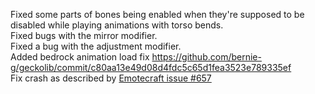 Fixed some parts of bones being enabled when they're supposed to be disabled while playing animations with torso bends.  
Fixed bugs with the mirror modifier.  
Fixed a bug with the adjustment modifier.  
Added bedrock animation load fix https://github.com/bernie-g/geckolib/commit/c80aa13e49d08d4fdc5c65d1fea3523e789335ef  
Fix crash as described by [Emotecraft issue #657](https://github.com/KosmX/emotes/issues/657)
